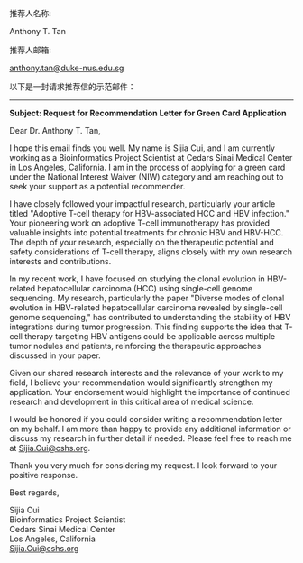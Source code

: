 推荐人名称:


Anthony T. Tan

推荐人邮箱:


anthony.tan@duke-nus.edu.sg



以下是一封请求推荐信的示范邮件：

---

**Subject: Request for Recommendation Letter for Green Card Application**

Dear Dr. Anthony T. Tan,

I hope this email finds you well. My name is Sijia Cui, and I am currently working as a Bioinformatics Project Scientist at Cedars Sinai Medical Center in Los Angeles, California. I am in the process of applying for a green card under the National Interest Waiver (NIW) category and am reaching out to seek your support as a potential recommender.

I have closely followed your impactful research, particularly your article titled "Adoptive T-cell therapy for HBV-associated HCC and HBV infection." Your pioneering work on adoptive T-cell immunotherapy has provided valuable insights into potential treatments for chronic HBV and HBV-HCC. The depth of your research, especially on the therapeutic potential and safety considerations of T-cell therapy, aligns closely with my own research interests and contributions.

In my recent work, I have focused on studying the clonal evolution in HBV-related hepatocellular carcinoma (HCC) using single-cell genome sequencing. My research, particularly the paper "Diverse modes of clonal evolution in HBV-related hepatocellular carcinoma revealed by single-cell genome sequencing," has contributed to understanding the stability of HBV integrations during tumor progression. This finding supports the idea that T-cell therapy targeting HBV antigens could be applicable across multiple tumor nodules and patients, reinforcing the therapeutic approaches discussed in your paper.

Given our shared research interests and the relevance of your work to my field, I believe your recommendation would significantly strengthen my application. Your endorsement would highlight the importance of continued research and development in this critical area of medical science.

I would be honored if you could consider writing a recommendation letter on my behalf. I am more than happy to provide any additional information or discuss my research in further detail if needed. Please feel free to reach me at Sijia.Cui@cshs.org.

Thank you very much for considering my request. I look forward to your positive response.

Best regards,

Sijia Cui  
Bioinformatics Project Scientist  
Cedars Sinai Medical Center  
Los Angeles, California  
Sijia.Cui@cshs.org  

